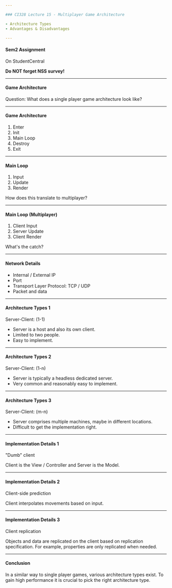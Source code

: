 ```yaml
---

### CI328 Lecture 15 - Multiplayer Game Architecture

- Architecture Types
- Advantages & Disadvantages

---
```


#### Sem2 Assignment

On StudentCentral

**Do NOT forget NSS survey!**

---

#### Game Architecture

Question: What does a single player game architecture look like?

---

#### Game Architecture

1. Enter
2. Init
3. Main Loop
4. Destroy
5. Exit

---

#### Main Loop

1. Input
2. Update
3. Render

How does this translate to multiplayer?

---

#### Main Loop (Multiplayer)

1. Client Input
2. Server Update
3. Client Render

What's the catch?

---

#### Network Details

- Internal / External IP
- Port
- Transport Layer Protocol: TCP / UDP
- Packet and data

---

#### Architecture Types 1

Server-Client: (1-1)

- Server is a host and also its own client.
- Limited to two people.
- Easy to implement.

---

#### Architecture Types 2

Server-Client: (1-n)

- Server is typically a headless dedicated server.
- Very common and reasonably easy to implement.

---

#### Architecture Types 3

Server-Client: (m-n)

- Server comprises multiple machines, maybe in different locations.
- Difficult to get the implementation right.

---

#### Implementation Details 1

"Dumb" client

Client is the View / Controller and Server is the Model.

---

#### Implementation Details 2

Client-side prediction

Client interpolates movements based on input.

---

#### Implementation Details 3

Client replication

Objects and data are replicated on the client based
on replication specification.
For example, properties are only replicated when needed.

---

#### Conclusion

In a similar way to single player games, various architecture types exist.
To gain high performance it is crucial to pick the right architecture type.

